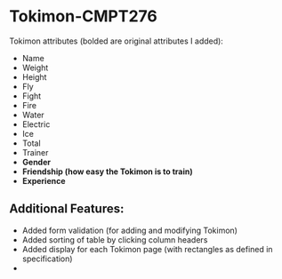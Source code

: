 # Tokimon-CMPT276

Tokimon attributes (bolded are original attributes I added):
* Name
* Weight
* Height
* Fly
* Fight
* Fire
* Water
* Electric
* Ice
* Total
* Trainer
* **Gender**
* **Friendship (how easy the Tokimon is to train)**
* **Experience** 

## Additional Features:
* Added form validation (for adding and modifying Tokimon)
* Added sorting of table by clicking column headers
* Added display for each Tokimon page (with rectangles as defined in specification)
* 